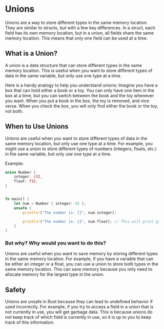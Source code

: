 # Unions
Unions are a way to store different types in the same memory location. They are similar to structs, but with a few key differences. In a struct, each field has its own memory location, but in a union, all fields share the same memory location. This means that only one field can be used at a time.

## What is a Union?
A union is a data structure that can store different types in the same memory location. This is useful when you want to store different types of data in the same variable, but only use one type at a time.

Here is a handy analogy to help you understand unions:
Imagine you have a box that can hold either a book or a toy. You can only have one item in the box at a time, but you can switch between the book and the toy whenever you want. When you put a book in the box, the toy is removed, and vice versa. When you check the box, you will only find either the book or the toy, not both.

## When to Use Unions
Unions are useful when you want to store different types of data in the same memory location, but only use one type at a time. For example, you might use a union to store different types of numbers (integers, floats, etc.) in the same variable, but only use one type at a time.

Example:
```rust
union Number {
    integer: i32,
    float: f32,
}


fn main() {
    let num = Number { integer: 42 };
    unsafe {
        println!("The number is: {}", num.integer);

        println!("The number is: {}", num.float); // This will print garbage data
    }
}
``` 

### But why? Why would you want to do this?
Unions are useful when you want to save memory by storing different types in the same memory location. For example, if you have a variable that can be either an integer or a float, you can use a union to store both types in the same memory location. This can save memory because you only need to allocate memory for the largest type in the union.

## Safety
Unions are unsafe in Rust because they can lead to undefined behavior if used incorrectly. For example, if you try to access a field in a union that is not currently in use, you will get garbage data. This is because unions do not keep track of which field is currently in use, so it is up to you to keep track of this information.
